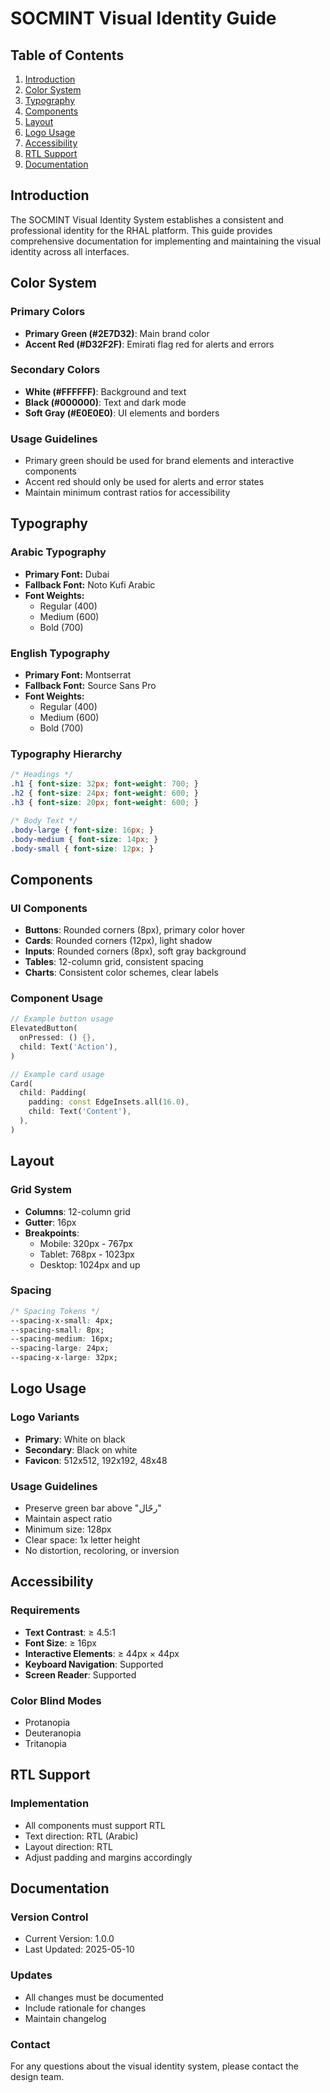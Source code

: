# SOCMINT Visual Identity Guide

## Table of Contents
1. [Introduction](#introduction)
2. [Color System](#color-system)
3. [Typography](#typography)
4. [Components](#components)
5. [Layout](#layout)
6. [Logo Usage](#logo-usage)
7. [Accessibility](#accessibility)
8. [RTL Support](#rtl-support)
9. [Documentation](#documentation)

## Introduction

The SOCMINT Visual Identity System establishes a consistent and professional identity for the RHAL platform. This guide provides comprehensive documentation for implementing and maintaining the visual identity across all interfaces.

## Color System

### Primary Colors
- **Primary Green (#2E7D32)**: Main brand color
- **Accent Red (#D32F2F)**: Emirati flag red for alerts and errors

### Secondary Colors
- **White (#FFFFFF)**: Background and text
- **Black (#000000)**: Text and dark mode
- **Soft Gray (#E0E0E0)**: UI elements and borders

### Usage Guidelines
- Primary green should be used for brand elements and interactive components
- Accent red should only be used for alerts and error states
- Maintain minimum contrast ratios for accessibility

## Typography

### Arabic Typography
- **Primary Font:** Dubai
- **Fallback Font:** Noto Kufi Arabic
- **Font Weights:**
  - Regular (400)
  - Medium (600)
  - Bold (700)

### English Typography
- **Primary Font:** Montserrat
- **Fallback Font:** Source Sans Pro
- **Font Weights:**
  - Regular (400)
  - Medium (600)
  - Bold (700)

### Typography Hierarchy
```css
/* Headings */
.h1 { font-size: 32px; font-weight: 700; }
.h2 { font-size: 24px; font-weight: 600; }
.h3 { font-size: 20px; font-weight: 600; }

/* Body Text */
.body-large { font-size: 16px; }
.body-medium { font-size: 14px; }
.body-small { font-size: 12px; }
```

## Components

### UI Components
- **Buttons**: Rounded corners (8px), primary color hover
- **Cards**: Rounded corners (12px), light shadow
- **Inputs**: Rounded corners (8px), soft gray background
- **Tables**: 12-column grid, consistent spacing
- **Charts**: Consistent color schemes, clear labels

### Component Usage
```dart
// Example button usage
ElevatedButton(
  onPressed: () {},
  child: Text('Action'),
)

// Example card usage
Card(
  child: Padding(
    padding: const EdgeInsets.all(16.0),
    child: Text('Content'),
  ),
)
```

## Layout

### Grid System
- **Columns**: 12-column grid
- **Gutter**: 16px
- **Breakpoints**:
  - Mobile: 320px - 767px
  - Tablet: 768px - 1023px
  - Desktop: 1024px and up

### Spacing
```css
/* Spacing Tokens */
--spacing-x-small: 4px;
--spacing-small: 8px;
--spacing-medium: 16px;
--spacing-large: 24px;
--spacing-x-large: 32px;
```

## Logo Usage

### Logo Variants
- **Primary**: White on black
- **Secondary**: Black on white
- **Favicon**: 512x512, 192x192, 48x48

### Usage Guidelines
- Preserve green bar above "رحّال"
- Maintain aspect ratio
- Minimum size: 128px
- Clear space: 1x letter height
- No distortion, recoloring, or inversion

## Accessibility

### Requirements
- **Text Contrast**: ≥ 4.5:1
- **Font Size**: ≥ 16px
- **Interactive Elements**: ≥ 44px × 44px
- **Keyboard Navigation**: Supported
- **Screen Reader**: Supported

### Color Blind Modes
- Protanopia
- Deuteranopia
- Tritanopia

## RTL Support

### Implementation
- All components must support RTL
- Text direction: RTL (Arabic)
- Layout direction: RTL
- Adjust padding and margins accordingly

## Documentation

### Version Control
- Current Version: 1.0.0
- Last Updated: 2025-05-10

### Updates
- All changes must be documented
- Include rationale for changes
- Maintain changelog

### Contact
For any questions about the visual identity system, please contact the design team.
